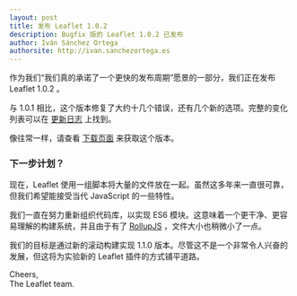 ```yaml
---
layout: post
title: 发布 Leaflet 1.0.2
description: Bugfix 版的 Leaflet 1.0.2 已发布
author: Iván Sánchez Ortega
authorsite: http://ivan.sanchezortega.es
---
```


作为我们“我们真的承诺了一个更快的发布周期”愿景的一部分，我们正在发布 Leaflet 1.0.2  。

与 1.0.1 相比，这个版本修复了大约十几个错误，还有几个新的选项。完整的变化列表可以在 [更新日志](https://github.com/Leaflet/Leaflet/blob/master/CHANGELOG.md) 上找到。

像往常一样，请查看 [下载页面](https://leafletjs.com/download.html) 来获取这个版本。

### 下一步计划？

现在，Leaflet 使用一组脚本将大量的文件放在一起。虽然这多年来一直很可靠，但我们希望能接受当代 JavaScript 的一些特性。

我们一直在努力重新组织代码库，以实现 ES6 模块。这意味着一个更干净、更容易理解的构建系统，并且由于有了 [RollupJS](http://rollupjs.org/) ，文件大小也稍微小了一点。

我们的目标是通过新的滚动构建实现 1.1.0 版本。尽管这不是一个非常令人兴奋的发展，但这将为实验新的 Leaflet 插件的方式铺平道路。


Cheers,<br>
The Leaflet team.
